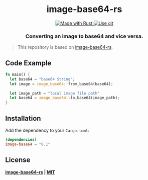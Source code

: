 <!--suppress HtmlDeprecatedAttribute -->
<div align="center">
    <h1>image-base64-rs</h1>
    <p>
        <a href="https://www.rust-lang.org/">
            <img src="https://img.shields.io/badge/Rust-000000?style=for-the-badge&logo=rust&logoColor=white" alt="Made with Rust">
        </a>
        <a href="https://github.com/Asthowen/image-base64-rs">
            <img src="https://img.shields.io/badge/Git-F05032?style=for-the-badge&logo=git&logoColor=white" alt="Use git">
        </a>
    </p>
    <h3>
        <strong>Converting an image to base64 and vice versa.</strong>
    </h3>
</div>

> This repository is based on [image-base64-rs](https://github.com/katsumeshi/image-base64-rs).

## Code Example

```rust
fn main() {
  let base64 = "base64 String";
  let image = image_base64::from_base64(base64);
  
  let image_path = "local image file path"
  let base64 = image_base64::to_base64(image_path); 
}
```

## Installation

Add the dependency to your `Cargo.toml`:

```toml
[dependencies]
image-base64 = "0.1"
```

## License
**[image-base64-rs](https://github.com/Asthowen/image-base64-rs) | [MIT](https://github.com/Asthowen/image-base64-rs/blob/main/LICENSE)**